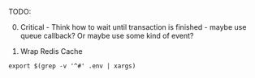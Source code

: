 TODO:

0. Critical - Think how to wait until transaction is finished - maybe use queue callback? Or maybe use some kind of event?

1. Wrap Redis Cache


`export $(grep -v '^#' .env | xargs)`
